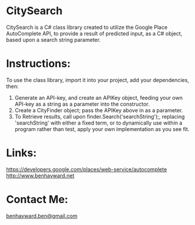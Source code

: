 # CitySearch
CitySearch is a C# class library created to utilize the Google Place AutoComplete API, to provide a result of predicted input, as a C# object, based upon a search string parameter.

# Instructions:
To use the class library, import it into your project, add your dependencies, then:

1. Generate an API-key, and create an APIKey object, feeding your own API-key as a string as a parameter into the constructor. 
2. Create a CityFinder object; pass the APIKey above in as a parameter.
3. To Retrieve results, call upon finder.Search('searchString');, replacing 'searchString' with either a fixed term, or to dynamically use    within a program rather than test, apply your own implementation as you see fit.

# Links:
https://developers.google.com/places/web-service/autocomplete
http://www.benhayward.net

# Contact Me:
benhayward.ben@gmail.com
